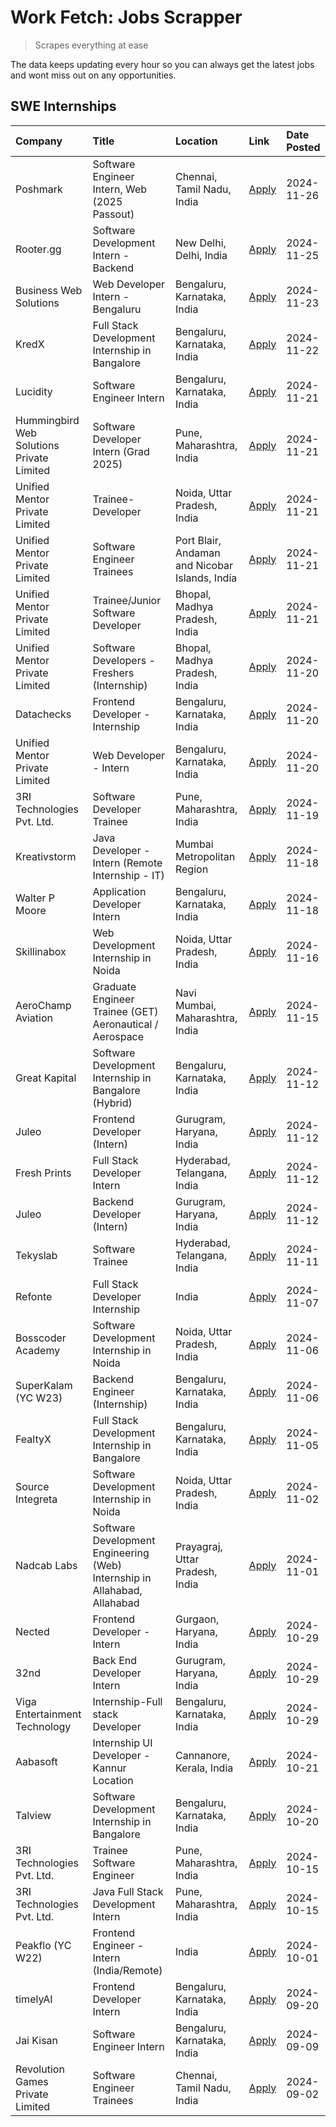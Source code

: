 # Work Fetch: Jobs Scrapper
> Scrapes everything at ease

The data keeps updating every hour so you can always get the latest jobs and wont miss out on any opportunities.

## SWE Internships
<!--START_SECTION:workfetch-->
| Company                                   | Title                                                                     | Location                                       | Link                                                                                                                                                                                                                                               | Date Posted   |
|:------------------------------------------|:--------------------------------------------------------------------------|:-----------------------------------------------|:---------------------------------------------------------------------------------------------------------------------------------------------------------------------------------------------------------------------------------------------------|:--------------|
| Poshmark                                  | Software Engineer Intern, Web (2025 Passout)                              | Chennai, Tamil Nadu, India                     | [Apply](https://in.linkedin.com/jobs/view/software-engineer-intern-web-2025-passout-at-poshmark-4085648172?position=15&pageNum=0&refId=rHKNmM%2FKPx90AXg7MoZBtQ%3D%3D&trackingId=Tqmug%2F8rXzVocWPA2mKQQg%3D%3D)                                   | 2024-11-26    |
| Rooter.gg                                 | Software Development Intern - Backend                                     | New Delhi, Delhi, India                        | [Apply](https://in.linkedin.com/jobs/view/software-development-intern-backend-at-rooter-gg-4084572327?position=50&pageNum=0&refId=rHKNmM%2FKPx90AXg7MoZBtQ%3D%3D&trackingId=MjXAon3rc8F2B2w34KhtKQ%3D%3D)                                          | 2024-11-25    |
| Business Web Solutions                    | Web Developer Intern - Bengaluru                                          | Bengaluru, Karnataka, India                    | [Apply](https://in.linkedin.com/jobs/view/web-developer-intern-bengaluru-at-business-web-solutions-4081769308?position=57&pageNum=0&refId=rHKNmM%2FKPx90AXg7MoZBtQ%3D%3D&trackingId=4wLGw60thUC3Uj%2BNu43ISw%3D%3D)                                | 2024-11-23    |
| KredX                                     | Full Stack Development Internship in Bangalore                            | Bengaluru, Karnataka, India                    | [Apply](https://in.linkedin.com/jobs/view/full-stack-development-internship-in-bangalore-at-kredx-4082021747?position=26&pageNum=0&refId=rHKNmM%2FKPx90AXg7MoZBtQ%3D%3D&trackingId=b0muksE03r1BswVYRExF3g%3D%3D)                                   | 2024-11-22    |
| Lucidity                                  | Software Engineer Intern                                                  | Bengaluru, Karnataka, India                    | [Apply](https://in.linkedin.com/jobs/view/software-engineer-intern-at-lucidity-4081805788?position=8&pageNum=0&refId=rHKNmM%2FKPx90AXg7MoZBtQ%3D%3D&trackingId=8tNdJVtlKMVAH3lB3bYM0g%3D%3D)                                                       | 2024-11-21    |
| Hummingbird Web Solutions Private Limited | Software Developer Intern (Grad 2025)                                     | Pune, Maharashtra, India                       | [Apply](https://in.linkedin.com/jobs/view/software-developer-intern-grad-2025-at-hummingbird-web-solutions-private-limited-4079796998?position=25&pageNum=0&refId=rHKNmM%2FKPx90AXg7MoZBtQ%3D%3D&trackingId=3DYzjSnbitvEljuwiPu1hQ%3D%3D)          | 2024-11-21    |
| Unified Mentor Private Limited            | Trainee-Developer                                                         | Noida, Uttar Pradesh, India                    | [Apply](https://in.linkedin.com/jobs/view/trainee-developer-at-unified-mentor-private-limited-4079622629?position=31&pageNum=0&refId=rHKNmM%2FKPx90AXg7MoZBtQ%3D%3D&trackingId=kMeoykCrwYotybQILOzoaQ%3D%3D)                                       | 2024-11-21    |
| Unified Mentor Private Limited            | Software Engineer Trainees                                                | Port Blair, Andaman and Nicobar Islands, India | [Apply](https://in.linkedin.com/jobs/view/software-engineer-trainees-at-unified-mentor-private-limited-4079707508?position=47&pageNum=0&refId=rHKNmM%2FKPx90AXg7MoZBtQ%3D%3D&trackingId=wXPxnB%2BEtmiMINlOfS6i%2FQ%3D%3D)                          | 2024-11-21    |
| Unified Mentor Private Limited            | Trainee/Junior Software Developer                                         | Bhopal, Madhya Pradesh, India                  | [Apply](https://in.linkedin.com/jobs/view/trainee-junior-software-developer-at-unified-mentor-private-limited-4079625084?position=59&pageNum=0&refId=rHKNmM%2FKPx90AXg7MoZBtQ%3D%3D&trackingId=qsCtxF6J2bj%2F9BBcjKpryg%3D%3D)                     | 2024-11-21    |
| Unified Mentor Private Limited            | Software Developers - Freshers (Internship)                               | Bhopal, Madhya Pradesh, India                  | [Apply](https://in.linkedin.com/jobs/view/software-developers-freshers-internship-at-unified-mentor-private-limited-4078446287?position=22&pageNum=0&refId=rHKNmM%2FKPx90AXg7MoZBtQ%3D%3D&trackingId=RUXqsv5qyIks4WByjpFvRg%3D%3D)                 | 2024-11-20    |
| Datachecks                                | Frontend Developer - Internship                                           | Bengaluru, Karnataka, India                    | [Apply](https://in.linkedin.com/jobs/view/frontend-developer-internship-at-datachecks-4078365869?position=45&pageNum=0&refId=rHKNmM%2FKPx90AXg7MoZBtQ%3D%3D&trackingId=8dzg%2B1aKBkfy8v0SjI%2Ff7w%3D%3D)                                           | 2024-11-20    |
| Unified Mentor Private Limited            | Web Developer - Intern                                                    | Bengaluru, Karnataka, India                    | [Apply](https://in.linkedin.com/jobs/view/web-developer-intern-at-unified-mentor-private-limited-4078450055?position=53&pageNum=0&refId=rHKNmM%2FKPx90AXg7MoZBtQ%3D%3D&trackingId=bmYKbDKceARkv47yIcsgBA%3D%3D)                                    | 2024-11-20    |
| 3RI Technologies Pvt. Ltd.                | Software Developer Trainee                                                | Pune, Maharashtra, India                       | [Apply](https://in.linkedin.com/jobs/view/software-developer-trainee-at-3ri-technologies-pvt-ltd-4080283578?position=36&pageNum=0&refId=rHKNmM%2FKPx90AXg7MoZBtQ%3D%3D&trackingId=5CutFTqXqgrPlyBuf3oYdw%3D%3D)                                    | 2024-11-19    |
| Kreativstorm                              | Java Developer - Intern (Remote Internship - IT)                          | Mumbai Metropolitan Region                     | [Apply](https://in.linkedin.com/jobs/view/java-developer-intern-remote-internship-it-at-kreativstorm-4079340084?position=27&pageNum=0&refId=rHKNmM%2FKPx90AXg7MoZBtQ%3D%3D&trackingId=6pbxwIn2Q37h%2BBZ7QS35wA%3D%3D)                              | 2024-11-18    |
| Walter P Moore                            | Application Developer Intern                                              | Bengaluru, Karnataka, India                    | [Apply](https://in.linkedin.com/jobs/view/application-developer-intern-at-walter-p-moore-4077126811?position=33&pageNum=0&refId=rHKNmM%2FKPx90AXg7MoZBtQ%3D%3D&trackingId=gdEDcD5qqZJIGpggBJf71A%3D%3D)                                            | 2024-11-18    |
| Skillinabox                               | Web Development Internship in Noida                                       | Noida, Uttar Pradesh, India                    | [Apply](https://in.linkedin.com/jobs/view/web-development-internship-in-noida-at-skillinabox-4077783016?position=28&pageNum=0&refId=rHKNmM%2FKPx90AXg7MoZBtQ%3D%3D&trackingId=GDs%2Fp%2BBd0IwnSDfwYVXkGQ%3D%3D)                                    | 2024-11-16    |
| AeroChamp Aviation                        | Graduate Engineer Trainee (GET) Aeronautical / Aerospace                  | Navi Mumbai, Maharashtra, India                | [Apply](https://in.linkedin.com/jobs/view/graduate-engineer-trainee-get-aeronautical-aerospace-at-aerochamp-aviation-4075807848?position=51&pageNum=0&refId=rHKNmM%2FKPx90AXg7MoZBtQ%3D%3D&trackingId=OIBXcRg7%2BVtrrNLMbbWU%2FQ%3D%3D)            | 2024-11-15    |
| Great Kapital                             | Software Development Internship in Bangalore (Hybrid)                     | Bengaluru, Karnataka, India                    | [Apply](https://in.linkedin.com/jobs/view/software-development-internship-in-bangalore-hybrid-at-great-kapital-4074322094?position=24&pageNum=0&refId=rHKNmM%2FKPx90AXg7MoZBtQ%3D%3D&trackingId=xGK1Ne4Rvo19mIU8w%2BFmyw%3D%3D)                    | 2024-11-12    |
| Juleo                                     | Frontend Developer (Intern)                                               | Gurugram, Haryana, India                       | [Apply](https://in.linkedin.com/jobs/view/frontend-developer-intern-at-juleo-4072443159?position=37&pageNum=0&refId=rHKNmM%2FKPx90AXg7MoZBtQ%3D%3D&trackingId=yzEZ%2FvasSM67D738XO7VKQ%3D%3D)                                                      | 2024-11-12    |
| Fresh Prints                              | Full Stack Developer Intern                                               | Hyderabad, Telangana, India                    | [Apply](https://in.linkedin.com/jobs/view/full-stack-developer-intern-at-fresh-prints-4074759619?position=38&pageNum=0&refId=rHKNmM%2FKPx90AXg7MoZBtQ%3D%3D&trackingId=CzCK7e2ipw2LVu1ZoMgLwQ%3D%3D)                                               | 2024-11-12    |
| Juleo                                     | Backend Developer (Intern)                                                | Gurugram, Haryana, India                       | [Apply](https://in.linkedin.com/jobs/view/backend-developer-intern-at-juleo-4072437848?position=60&pageNum=0&refId=rHKNmM%2FKPx90AXg7MoZBtQ%3D%3D&trackingId=6mju2bevC9iYJSw5ebCOww%3D%3D)                                                         | 2024-11-12    |
| Tekyslab                                  | Software Trainee                                                          | Hyderabad, Telangana, India                    | [Apply](https://in.linkedin.com/jobs/view/software-trainee-at-tekyslab-4074128169?position=54&pageNum=0&refId=rHKNmM%2FKPx90AXg7MoZBtQ%3D%3D&trackingId=buqDgAMN9zugMN%2BRVeiyzQ%3D%3D)                                                            | 2024-11-11    |
| Refonte                                   | Full Stack Developer Internship                                           | India                                          | [Apply](https://in.linkedin.com/jobs/view/full-stack-developer-internship-at-refonte-4071576773?position=30&pageNum=0&refId=rHKNmM%2FKPx90AXg7MoZBtQ%3D%3D&trackingId=Ebd5cAV9HGFOkwKRMtnLEA%3D%3D)                                                | 2024-11-07    |
| Bosscoder Academy                         | Software Development Internship in Noida                                  | Noida, Uttar Pradesh, India                    | [Apply](https://in.linkedin.com/jobs/view/software-development-internship-in-noida-at-bosscoder-academy-4070090866?position=13&pageNum=0&refId=rHKNmM%2FKPx90AXg7MoZBtQ%3D%3D&trackingId=crF%2B5T0SnTr7vTCzCmpC%2FQ%3D%3D)                         | 2024-11-06    |
| SuperKalam (YC W23)                       | Backend Engineer (Internship)                                             | Bengaluru, Karnataka, India                    | [Apply](https://in.linkedin.com/jobs/view/backend-engineer-internship-at-superkalam-yc-w23-4069134451?position=32&pageNum=0&refId=rHKNmM%2FKPx90AXg7MoZBtQ%3D%3D&trackingId=r6DAPXNYS%2FHG5QG57t27WQ%3D%3D)                                        | 2024-11-06    |
| FealtyX                                   | Full Stack Development Internship in Bangalore                            | Bengaluru, Karnataka, India                    | [Apply](https://in.linkedin.com/jobs/view/full-stack-development-internship-in-bangalore-at-fealtyx-4067118640?position=48&pageNum=0&refId=rHKNmM%2FKPx90AXg7MoZBtQ%3D%3D&trackingId=Rq%2BLQAyv1nOSR49hyrjW%2BA%3D%3D)                             | 2024-11-05    |
| Source Integreta                          | Software Development Internship in Noida                                  | Noida, Uttar Pradesh, India                    | [Apply](https://in.linkedin.com/jobs/view/software-development-internship-in-noida-at-source-integreta-4066120527?position=17&pageNum=0&refId=rHKNmM%2FKPx90AXg7MoZBtQ%3D%3D&trackingId=X7%2B6y8a7HMy0xMcqccTGQQ%3D%3D)                            | 2024-11-02    |
| Nadcab Labs                               | Software Development Engineering (Web) Internship in Allahabad, Allahabad | Prayagraj, Uttar Pradesh, India                | [Apply](https://in.linkedin.com/jobs/view/software-development-engineering-web-internship-in-allahabad-allahabad-at-nadcab-labs-4064940107?position=12&pageNum=0&refId=rHKNmM%2FKPx90AXg7MoZBtQ%3D%3D&trackingId=03dNb57MghAeiqCy%2BZ%2FJ0g%3D%3D) | 2024-11-01    |
| Nected                                    | Frontend Developer - Intern                                               | Gurgaon, Haryana, India                        | [Apply](https://in.linkedin.com/jobs/view/frontend-developer-intern-at-nected-4060911002?position=11&pageNum=0&refId=rHKNmM%2FKPx90AXg7MoZBtQ%3D%3D&trackingId=fQulsL%2BgPph%2FkphSOK08Ag%3D%3D)                                                   | 2024-10-29    |
| 32nd                                      | Back End Developer Intern                                                 | Gurugram, Haryana, India                       | [Apply](https://in.linkedin.com/jobs/view/back-end-developer-intern-at-32nd-4062280105?position=42&pageNum=0&refId=rHKNmM%2FKPx90AXg7MoZBtQ%3D%3D&trackingId=kd5O1E8OEphMT59xfwgbjg%3D%3D)                                                         | 2024-10-29    |
| Viga Entertainment Technology             | Internship-Full stack Developer                                           | Bengaluru, Karnataka, India                    | [Apply](https://in.linkedin.com/jobs/view/internship-full-stack-developer-at-viga-entertainment-technology-4061962911?position=44&pageNum=0&refId=rHKNmM%2FKPx90AXg7MoZBtQ%3D%3D&trackingId=NUyEFP7PF80iGdQFLeRoAg%3D%3D)                          | 2024-10-29    |
| Aabasoft                                  | Internship UI Developer - Kannur Location                                 | Cannanore, Kerala, India                       | [Apply](https://in.linkedin.com/jobs/view/internship-ui-developer-kannur-location-at-aabasoft-4055898437?position=21&pageNum=0&refId=rHKNmM%2FKPx90AXg7MoZBtQ%3D%3D&trackingId=GO3A1lBgAQ%2FT2G%2B4QE2n6w%3D%3D)                                   | 2024-10-21    |
| Talview                                   | Software Development Internship in Bangalore                              | Bengaluru, Karnataka, India                    | [Apply](https://in.linkedin.com/jobs/view/software-development-internship-in-bangalore-at-talview-4055420944?position=6&pageNum=0&refId=rHKNmM%2FKPx90AXg7MoZBtQ%3D%3D&trackingId=aoIBz9wwcV2E5IuHA7UNDA%3D%3D)                                    | 2024-10-20    |
| 3RI Technologies Pvt. Ltd.                | Trainee Software Engineer                                                 | Pune, Maharashtra, India                       | [Apply](https://in.linkedin.com/jobs/view/trainee-software-engineer-at-3ri-technologies-pvt-ltd-4048233384?position=39&pageNum=0&refId=rHKNmM%2FKPx90AXg7MoZBtQ%3D%3D&trackingId=brBK0rEXO4x%2Fx7OgWOI1cg%3D%3D)                                   | 2024-10-15    |
| 3RI Technologies Pvt. Ltd.                | Java Full Stack Development Intern                                        | Pune, Maharashtra, India                       | [Apply](https://in.linkedin.com/jobs/view/java-full-stack-development-intern-at-3ri-technologies-pvt-ltd-4048231995?position=52&pageNum=0&refId=rHKNmM%2FKPx90AXg7MoZBtQ%3D%3D&trackingId=c9jBsP%2Fa5uzW4rn7QY8sXg%3D%3D)                          | 2024-10-15    |
| Peakflo (YC W22)                          | Frontend Engineer - Intern (India/Remote)                                 | India                                          | [Apply](https://in.linkedin.com/jobs/view/frontend-engineer-intern-india-remote-at-peakflo-yc-w22-4037729755?position=10&pageNum=0&refId=rHKNmM%2FKPx90AXg7MoZBtQ%3D%3D&trackingId=P6AHzcmiPUqL8Omm9y7fOw%3D%3D)                                   | 2024-10-01    |
| timelyAI                                  | Frontend Developer Intern                                                 | Bengaluru, Karnataka, India                    | [Apply](https://in.linkedin.com/jobs/view/frontend-developer-intern-at-timelyai-4030925040?position=16&pageNum=0&refId=rHKNmM%2FKPx90AXg7MoZBtQ%3D%3D&trackingId=XQmjFbCHbqSPKaD2vCMRlA%3D%3D)                                                     | 2024-09-20    |
| Jai Kisan                                 | Software Engineer Intern                                                  | Bengaluru, Karnataka, India                    | [Apply](https://in.linkedin.com/jobs/view/software-engineer-intern-at-jai-kisan-4024075360?position=49&pageNum=0&refId=rHKNmM%2FKPx90AXg7MoZBtQ%3D%3D&trackingId=jk6O8%2BpgkkK2YJMYTuHOnw%3D%3D)                                                   | 2024-09-09    |
| Revolution Games Private Limited          | Software Engineer Trainees                                                | Chennai, Tamil Nadu, India                     | [Apply](https://in.linkedin.com/jobs/view/software-engineer-trainees-at-revolution-games-private-limited-4015912927?position=46&pageNum=0&refId=rHKNmM%2FKPx90AXg7MoZBtQ%3D%3D&trackingId=lZxeFnCot8%2BziVTBN0cvHg%3D%3D)                          | 2024-09-02    |
<!--END_SECTION:workfetch-->
